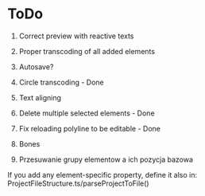# ToDo

1. Correct preview with reactive texts
2. Proper transcoding of all added elements
3. Autosave?
4. Circle transcoding - Done
5. Text aligning
6. Delete multiple selected elements - Done
7. Fix reloading polyline to be editable - Done
8. Bones

9. Przesuwanie grupy elementow a ich pozycja bazowa

If you add any element-specific property, define it also in:
ProjectFileStructure.ts/parseProjectToFile()
